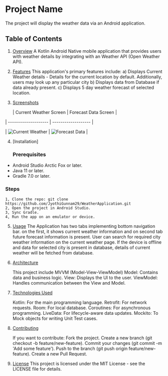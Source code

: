 # Project Name

The project will display the weather data via an Android application.

## Table of Contents

1. [Overview](#overview) A Kotlin Android Native mobile application that provides users with weather
   details by integrating with an Weather API (Open Weather API).

2. [Features](#features) This application's primary features include: 
   a) Displays Current Weather details -
   Details for the current location by default. Additionally, users may look up any particular city
   b) Displays data from Database if data already present.
   c) Displays 5 day weather forecast of selected location.

3. [Screenshots](#screenshots)

   | Current Weather Screen | Forecast Data Screen |

| -------------------- | ------------------- |

| ![Current Weather](https://github.com/user-attachments/assets/1622f6d8-9fb0-40b3-a630-7cbe69c7e920) | ![Forecast Data](https://github.com/user-attachments/assets/b6639013-0c87-4df0-841e-dfedc9e33a97) |

4. [Installation]

   ### Prerequisites

- Android Studio Arctic Fox or later.
- Java 11 or later.
- Gradle 7.0 or later.

### Steps

    1, Clone the repo: git clone https://github.com/JyothiGunnam29/WeatherApplication.git
    2, Open the project in Android Studio.
    3, Sync Gradle.
    4, Run the app on an emulator or device.

5. [Usage](#usage)
   The Application has two tabs implementing bottom navigation bar. on the first, it shows current
   weather information and on second tab future forecast information is present.
   User can search for required city weather information on the current weather page. If the device
   is offline and data for selected city is present in database, details of current weather will be
   fetched from database.

6. [Architecture](#architecture)

   This project include MVVM (Model-View-ViewModel)
   Model: Contains data and business logic.
   View: Displays the UI to the user.
   ViewModel: Handles communication between the View and Model.

7. [Technologies Used](#technologies-used)

   Kotlin: For the main programming language.
   Retrofit: For network requests.
   Room: For local database.
   Coroutines: For asynchronous programming.
   LiveData: For lifecycle-aware data updates.
   Mockito: To Mock objects for writing Unit Test cases.

8. [Contributing](#contributing)

   If you want to contribute:
   Fork the project.
   Create a new branch (git checkout -b feature/new-feature).
   Commit your changes (git commit -m 'Add some feature').
   Push to the branch (git push origin feature/new-feature).
   Create a new Pull Request.

9. [License](#license)
   This project is licensed under the MIT License - see the LICENSE file for details.
   
